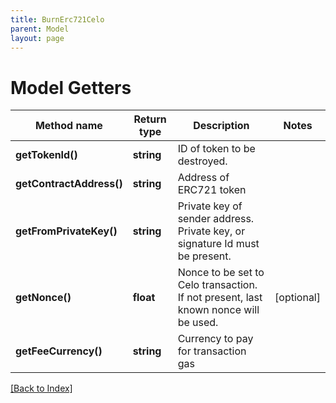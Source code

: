 ```yaml
---
title: BurnErc721Celo
parent: Model
layout: page
---
```


# Model Getters

Method name | Return type | Description | Notes
------------ | ------------- | ------------- | -------------
**getTokenId()** | **string** | ID of token to be destroyed. |
**getContractAddress()** | **string** | Address of ERC721 token |
**getFromPrivateKey()** | **string** | Private key of sender address. Private key, or signature Id must be present. |
**getNonce()** | **float** | Nonce to be set to Celo transaction. If not present, last known nonce will be used. | [optional]
**getFeeCurrency()** | **string** | Currency to pay for transaction gas |

[[Back to Index]](../index.md)
